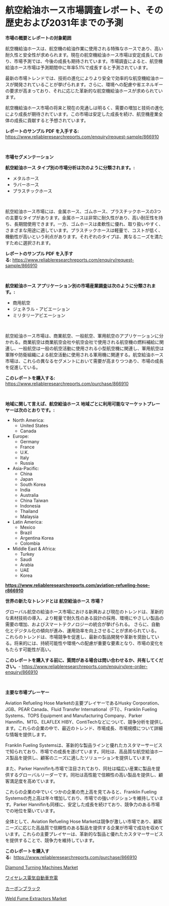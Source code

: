 <p><h1>航空給油ホース市場調査レポート、その歴史および2031年までの予測</h1></p><p><strong>市場の概要とレポートの対象範囲</strong></p>
<p><p>航空機給油ホースは、航空機の給油作業に使用される特殊なホースであり、高い耐久性と安全性が求められます。現在の航空機給油ホース市場は安定成長しており、市場予測では、今後の成長も期待されています。市場調査によると、航空機給油ホース市場は予測期間中に年率5.1%で成長すると予測されています。</p><p>最新の市場トレンドでは、技術の進化によりより安全で効率的な航空機給油ホースが開発されていることが挙げられます。さらに、環境への配慮や省エネルギーの要求が高まっており、それに応じた革新的な航空機給油ホースが求められています。</p><p>航空機給油ホース市場の将来と現在の見通しは明るく、需要の増加と技術の進化により成長が期待されています。この市場は安定した成長を続け、航空機産業全体の成長に貢献すると予想されています。</p></p>
<p><strong>レポートのサンプル PDF を入手する:</strong> <a href="https://www.reliableresearchreports.com/enquiry/request-sample/866910">https://www.reliableresearchreports.com/enquiry/request-sample/866910</a></p>
<p>&nbsp;</p>
<p><strong>市場セグメンテーション</strong></p>
<p><strong>航空給油ホース タイプ別の市場分析は次のように分類されます。:</strong></p>
<p><ul><li>メタルホース</li><li>ラバーホース</li><li>プラスチックホース</li></ul></p>
<p>&nbsp;</p>
<p><p>航空給油ホース市場には、金属ホース、ゴムホース、プラスチックホースの3つの主要なタイプがあります。金属ホースは非常に耐久性があり、高い耐圧性を持ち、長期間使用できます。一方、ゴムホースは柔軟性に優れ、取り扱いやすく、さまざまな用途に適しています。プラスチックホースは軽量で、コストが低く、機動性が高いという利点があります。それぞれのタイプは、異なるニーズを満たすために選択されます。</p></p>
<p><strong>レポートのサンプル PDF を入手する:</strong>&nbsp;<a href="https://www.reliableresearchreports.com/enquiry/request-sample/866910">https://www.reliableresearchreports.com/enquiry/request-sample/866910</a></p>
<p>&nbsp;</p>
<p><strong> 航空給油ホース アプリケーション別の市場産業調査は次のように分類されます。:</strong></p>
<p><ul><li>商用航空</li><li>ジェネラル・アビエーション</li><li>ミリタリーアビエーション</li></ul></p>
<p>&nbsp;</p>
<p><p>航空給油ホース市場は、商業航空、一般航空、軍用航空のアプリケーションに分かれる。商業航空は商業航空会社や航空会社で使用される航空機の燃料補給に関連し、一般航空は一般の航空活動に使用される小型航空機に関連し、軍用航空は軍隊や防衛組織による航空活動に使用される軍用機に関連する。航空給油ホース市場は、これらの異なるセグメントにおいて需要が高まりつつあり、市場の成長を促進している。</p></p>
<p><strong>このレポートを購入する:</strong>&nbsp; <a href="https://www.reliableresearchreports.com/purchase/866910">https://www.reliableresearchreports.com/purchase/866910</a></p>
<p>&nbsp;</p>
<p><strong>地域に関して言えば、航空給油ホース 地域ごとに利用可能なマーケットプレーヤーは次のとおりです。:</strong></p>
<p><ul>
    <li>
        North America:
        <ul>
            <li>United States</li>
            <li>Canada</li>
        </ul>
    </li>
    <li>
        Europe:
        <ul>
            <li>Germany</li>
            <li>France</li>
            <li>U.K.</li>
            <li>Italy</li>
            <li>Russia</li>
        </ul>
    </li>
    <li>
        Asia-Pacific:
        <ul>
            <li>China</li>
            <li>Japan</li>
            <li>South Korea</li>
            <li>India</li>
            <li>Australia</li>
            <li>China Taiwan</li>
            <li>Indonesia</li>
            <li>Thailand</li>
            <li>Malaysia</li>
        </ul>
    </li>
    <li>
        Latin America:
        <ul>
            <li>Mexico</li>
            <li>Brazil</li>
            <li>Argentina Korea</li>
            <li>Colombia</li>
        </ul>
    </li>
    <li>
        Middle East & Africa:
        <ul>
            <li>Turkey</li>
            <li>Saudi</li>
            <li>Arabia</li>
            <li>UAE</li>
            <li>Korea</li>
        </ul>
    </li>
    </ul></p>
<p><strong><a href="https://www.reliableresearchreports.com/aviation-refueling-hose-r866910">https://www.reliableresearchreports.com/aviation-refueling-hose-r866910</a></strong>&nbsp;</p>
<p><strong>世界の新たなトレンドとは 航空給油ホース 市場？</strong></p>
<p><p>グローバル航空の給油ホース市場における新興および現在のトレンドは、革新的な素材技術の導入、より軽量で耐久性のある設計の採用、環境にやさしい製品の需要の増加、およびスマートテクノロジーの統合が挙げられる。 さらに、自動化とデジタル化の傾向が進み、運用効率を向上させることが求められている。 これらのトレンドは、市場競争を促進し、最新の製品開発や革新を奨励している。将来的には、持続可能性や環境への配慮が重要な要素となり、市場の変化をもたらす可能性が高い。</p></p>
<p><strong>このレポートを購入する前に、質問がある場合は問い合わせるか、共有してください。</strong>- <a href="https://www.reliableresearchreports.com/enquiry/pre-order-enquiry/866910">https://www.reliableresearchreports.com/enquiry/pre-order-enquiry/866910</a></p>
<p>&nbsp;</p>
<p><strong>主要な市場プレーヤー</strong></p>
<p><p>Aviation Refueling Hose Marketの主要プレイヤーであるHusky Corporation、JGB、PEAR Canada、Fluid Transfer International（FTi）、Franklin Fueling Systems、TOPS Equipment and Manufacturing Company、Parker Hannifin、MTG、ELAFLEX HIBY、ContiTechなどについて、競争分析を提供します。これらの企業の中で、最近のトレンド、市場成長、市場規模について詳細な情報を提供します。</p><p>Franklin Fueling Systemsは、革新的な製品ラインと優れたカスタマーサービスで知られており、市場での成長を遂げています。同社は、高品質な航空給油ホース製品を提供し、顧客のニーズに適したソリューションを提供しています。</p><p>また、Parker Hannifinも市場で注目されており、同社は幅広い産業に製品を提供するグローバルリーダーです。同社は高性能で信頼性の高い製品を提供し、顧客満足度を高めています。</p><p>これらの企業の中でいくつかの企業の売上高を見てみると、Franklin Fueling Systemsの売上高は年々増加しており、市場での強いポジションを維持しています。Parker Hannifinも同様に、安定した成長を続けており、競争力のある市場での地位を築いています。</p><p>全体として、Aviation Refueling Hose Marketは競争が激しい市場であり、顧客ニーズに応じた高品質で信頼性のある製品を提供する企業が市場で成功を収めています。これらの主要プレイヤーは、革新的な製品と優れたカスタマーサービスを提供することで、競争力を維持しています。</p></p>
<p><strong>このレポートを購入する:</strong>&nbsp;&nbsp;<a href="https://www.reliableresearchreports.com/purchase/866910">https://www.reliableresearchreports.com/purchase/866910</a></p>
<p><p><a href="https://github.com/angelajermaine/Market-Research-Report-List-3/blob/main/diamond-turning-machines-market.md">Diamond Turning Machines Market</a></p><p><a href="https://medium.com/@douglasyoung526/%E3%83%AF%E3%82%A4%E3%83%A4%E3%83%AC%E3%82%B9%E9%9B%BB%E6%B0%97%E8%87%AA%E5%8B%95%E8%BB%8A%E5%85%85%E9%9B%BB%E5%B8%82%E5%A0%B4-%E5%B8%82%E5%A0%B4cagr-%E5%B8%82%E5%A0%B4%E3%83%88%E3%83%AC%E3%83%B3%E3%83%89-%E3%81%9D%E3%81%97%E3%81%A6%E6%88%90%E9%95%B7%E6%88%A6%E7%95%A5%E3%81%AB%E9%96%A2%E3%81%99%E3%82%8B%E3%82%A4%E3%83%B3%E3%82%B5%E3%82%A4%E3%83%88-b1680f830972">ワイヤレス電気自動車充電</a></p><p><a href="https://medium.com/@ryleebauch2023/%E7%82%AD%E7%B4%A0%E9%BB%92%E5%B8%82%E5%A0%B4-%E5%B8%82%E5%A0%B4%E3%82%B7%E3%82%A7%E3%82%A2-%E5%B8%82%E5%A0%B4%E3%83%88%E3%83%AC%E3%83%B3%E3%83%89-%E3%81%8A%E3%82%88%E3%81%B3%E5%B0%86%E6%9D%A5%E3%81%AE%E6%88%90%E9%95%B7%E3%82%92%E6%8E%A2%E3%82%8B-cc6dc891dd31">カーボンブラック</a></p><p><a href="https://github.com/provorikovar/Market-Research-Report-List-4/blob/main/weld-fume-extractors-market.md">Weld Fume Extractors Market</a></p></p>